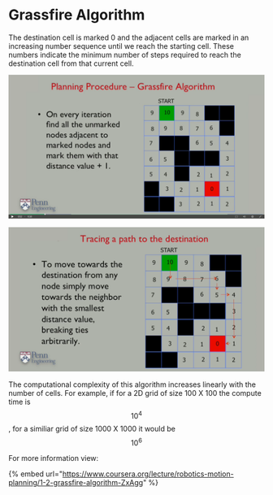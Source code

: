 # Grassfire Algorithm

The destination cell is marked 0 and the adjacent cells are marked in an increasing number sequence until we reach the starting cell. These numbers indicate the minimum number of steps required to reach the destination cell from that current cell.

![](../../.gitbook/assets/grassfire1.png)

![](../../.gitbook/assets/grassfire2.png)

The computational complexity of this algorithm increases linearly with the number of cells. For example, if for a 2D grid of size 100 X 100 the compute time is  $$10^4 $$ , for a similiar grid of size 1000 X 1000 it would be $$10^6 $$ 

For more information view:

{% embed url="https://www.coursera.org/lecture/robotics-motion-planning/1-2-grassfire-algorithm-ZxAgg" %}

